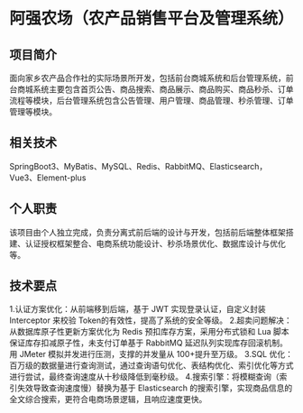 # 阿强农场（农产品销售平台及管理系统）
## 项目简介
面向家乡农产品合作社的实际场景所开发，包括前台商城系统和后台管理系统，前台商城系统主要包含首页公告、商品搜索、商品展示、商品购买、商品秒杀、订单流程等模块，后台管理系统包含公告管理、用户管理、商品管理、秒杀管理、订单管理等模块。
## 相关技术
SpringBoot3、MyBatis、MySQL、Redis、RabbitMQ、Elasticsearch，Vue3、Element-plus
## 个人职责
该项目由个人独立完成，负责分离式前后端的设计与开发，包括前后端整体框架搭建、认证授权框架整合、电商系统功能设计、秒杀场景优化、数据库设计与优化等。
## 技术要点
1.认证方案优化：从前端移到后端，基于 JWT 实现登录认证，自定义封装 Interceptor 来校验 Token的有效性，提高了系统的安全等级。
2.超卖问题解决：从数据库原子性更新方案优化为 Redis 预扣库存方案，采用分布式锁和 Lua 脚本保证库存扣减原子性，未支付订单基于 RabbitMQ 延迟队列实现库存回滚机制。用 JMeter 模拟并发进行压测，支撑的并发量从 100+提升至万级。
3.SQL 优化：百万级的数据量进行查询测试，通过查询语句优化、表结构优化、索引优化等方式进行尝试，最终查询速度从十秒级降低到毫秒级。
4.搜索引擎：将模糊查询（索引失效导致查询速度慢）替换为基于 Elasticsearch 的搜索引擎，实现商品信息的全文综合搜索，更符合电商场景逻辑，且响应速度更快。
